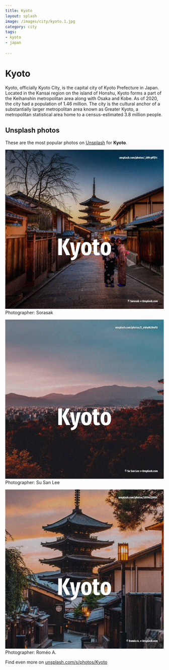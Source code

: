 ```yaml
---
title: Kyoto
layout: splash
image: /images/city/kyoto.1.jpg
category: city
tags:
- kyoto
- japan

---
```

# Kyoto

Kyoto, officially Kyoto City, is the capital city of Kyoto Prefecture in Japan. Located in the Kansai region on the island of Honshu, Kyoto forms a part of the Keihanshin  metropolitan area along with Osaka and Kobe. As of 2020, the city had a population of 1.46 million. The city is the cultural anchor of a substantially larger metropolitan area known as Greater Kyoto,  a metropolitan statistical area  home to a census-estimated 3.8 million people.  

 
## Unsplash photos
These are the most popular photos on [Unsplash](https://unsplash.com) for **Kyoto**.
 
![Kyoto](/images/city/kyoto.1.jpg)
Photographer:  Sorasak
 
![Kyoto](/images/city/kyoto.2.jpg)
Photographer:  Su San Lee
 
![Kyoto](/images/city/kyoto.3.jpg)
Photographer:  Roméo A.
 
Find even more on [unsplash.com/s/photos/Kyoto](https://unsplash.com/s/photos/Kyoto)
 
